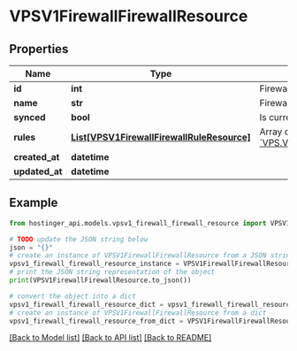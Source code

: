 # VPSV1FirewallFirewallResource


## Properties

Name | Type | Description | Notes
------------ | ------------- | ------------- | -------------
**id** | **int** | Firewall ID | [optional] 
**name** | **str** | Firewall name | [optional] 
**synced** | **bool** | Is current firewall synced with VPS | [optional] 
**rules** | [**List[VPSV1FirewallFirewallRuleResource]**](VPSV1FirewallFirewallRuleResource.md) | Array of [&#x60;VPS.V1.Firewall.FirewallRuleResource&#x60;](#model/vpsv1firewallfirewallruleresource) | [optional] 
**created_at** | **datetime** |  | [optional] 
**updated_at** | **datetime** |  | [optional] 

## Example

```python
from hostinger_api.models.vpsv1_firewall_firewall_resource import VPSV1FirewallFirewallResource

# TODO update the JSON string below
json = "{}"
# create an instance of VPSV1FirewallFirewallResource from a JSON string
vpsv1_firewall_firewall_resource_instance = VPSV1FirewallFirewallResource.from_json(json)
# print the JSON string representation of the object
print(VPSV1FirewallFirewallResource.to_json())

# convert the object into a dict
vpsv1_firewall_firewall_resource_dict = vpsv1_firewall_firewall_resource_instance.to_dict()
# create an instance of VPSV1FirewallFirewallResource from a dict
vpsv1_firewall_firewall_resource_from_dict = VPSV1FirewallFirewallResource.from_dict(vpsv1_firewall_firewall_resource_dict)
```
[[Back to Model list]](../README.md#documentation-for-models) [[Back to API list]](../README.md#documentation-for-api-endpoints) [[Back to README]](../README.md)


